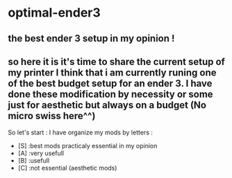 # optimal-ender3
the best ender 3 setup in my opinion !
---
so here it is it's time to share the current setup of my printer 
I think that i am currently runing one of the best budget setup for an ender 3.
I have done these modification by necessity or some just for aesthetic but always on a budget (No micro swiss here^^)
---
So let's start :
I have organize my mods by letters :
- [S] :best mods practicaly essential in my opinion
- [A] :very usefull
- [B] :usefull
- [C] :not essential (aesthetic mods)
